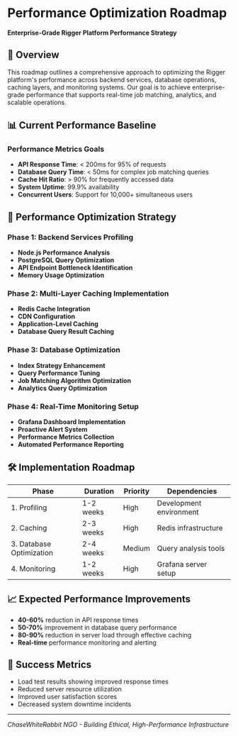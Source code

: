 # Performance Optimization Roadmap
**Enterprise-Grade Rigger Platform Performance Strategy**

## 🎯 Overview

This roadmap outlines a comprehensive approach to optimizing the Rigger platform's performance across backend services, database operations, caching layers, and monitoring systems. Our goal is to achieve enterprise-grade performance that supports real-time job matching, analytics, and scalable operations.

## 📊 Current Performance Baseline

### Performance Metrics Goals
- **API Response Time**: < 200ms for 95% of requests
- **Database Query Time**: < 50ms for complex job matching queries
- **Cache Hit Ratio**: > 90% for frequently accessed data
- **System Uptime**: 99.9% availability
- **Concurrent Users**: Support for 10,000+ simultaneous users

## 🚀 Performance Optimization Strategy

### Phase 1: Backend Services Profiling
- **Node.js Performance Analysis**
- **PostgreSQL Query Optimization**
- **API Endpoint Bottleneck Identification**
- **Memory Usage Optimization**

### Phase 2: Multi-Layer Caching Implementation
- **Redis Cache Integration**
- **CDN Configuration**
- **Application-Level Caching**
- **Database Query Result Caching**

### Phase 3: Database Optimization
- **Index Strategy Enhancement**
- **Query Performance Tuning**
- **Job Matching Algorithm Optimization**
- **Analytics Query Optimization**

### Phase 4: Real-Time Monitoring Setup
- **Grafana Dashboard Implementation**
- **Proactive Alert System**
- **Performance Metrics Collection**
- **Automated Performance Reporting**

## 🛠 Implementation Roadmap

| Phase | Duration | Priority | Dependencies |
|-------|----------|----------|--------------|
| 1. Profiling | 1-2 weeks | High | Development environment |
| 2. Caching | 2-3 weeks | High | Redis infrastructure |
| 3. Database Optimization | 2-4 weeks | Medium | Query analysis tools |
| 4. Monitoring | 1-2 weeks | High | Grafana server setup |

## 📈 Expected Performance Improvements

- **40-60%** reduction in API response times
- **50-70%** improvement in database query performance
- **80-90%** reduction in server load through effective caching
- **Real-time** performance monitoring and alerting

## 🎯 Success Metrics

- Load test results showing improved response times
- Reduced server resource utilization
- Improved user satisfaction scores
- Decreased system downtime incidents

---

*ChaseWhiteRabbit NGO - Building Ethical, High-Performance Infrastructure*

